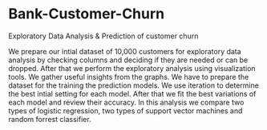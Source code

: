 # Bank-Customer-Churn


Exploratory Data Analysis & Prediction of customer churn

We prepare our intial dataset of 10,000 customers for exploratory data analysis by checking columns and deciding if they are needed or can be dropped. After that we perform the exploratory analysis using visualization tools. We gather useful insights from the graphs. We have to prepare the dataset for the training the prediction models. We use iteration to determine the best intial setting for each model. After that we fit the best variations of each model and review their accuracy. In this analysis we compare two types of logistic regression, two types of support vector machines and random forrest classifier.
